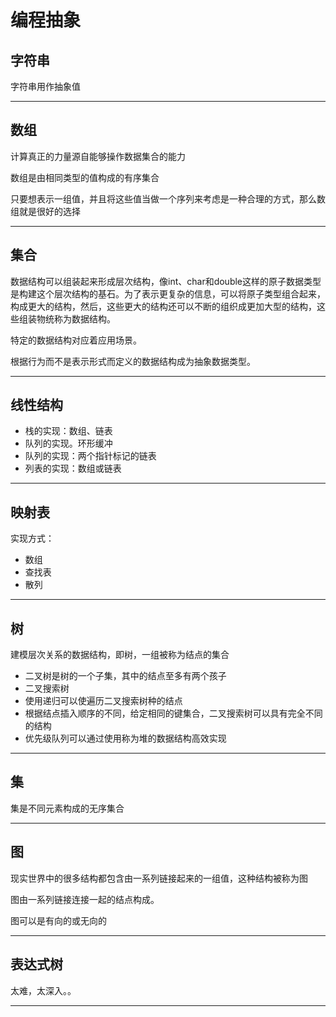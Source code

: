 #   编程抽象

##  字符串

字符串用作抽象值

----

##  数组

计算真正的力量源自能够操作数据集合的能力

数组是由相同类型的值构成的有序集合

只要想表示一组值，并且将这些值当做一个序列来考虑是一种合理的方式，那么数组就是很好的选择

----

##  集合

数据结构可以组装起来形成层次结构，像int、char和double这样的原子数据类型是构建这个层次结构的基石。为了表示更复杂的信息，可以将原子类型组合起来，构成更大的结构，然后，这些更大的结构还可以不断的组织成更加大型的结构，这些组装物统称为数据结构。

特定的数据结构对应着应用场景。

根据行为而不是表示形式而定义的数据结构成为抽象数据类型。

----

##  线性结构

-   栈的实现：数组、链表
-   队列的实现。环形缓冲
-   队列的实现：两个指针标记的链表
-   列表的实现：数组或链表

----

##  映射表

实现方式：
-   数组
-   查找表
-   散列

----

##  树

建模层次关系的数据结构，即树，一组被称为结点的集合

-   二叉树是树的一个子集，其中的结点至多有两个孩子
-   二叉搜索树
-   使用递归可以使遍历二叉搜索树种的结点
-   根据结点插入顺序的不同，给定相同的键集合，二叉搜索树可以具有完全不同的结构
-   优先级队列可以通过使用称为堆的数据结构高效实现

----

##  集

集是不同元素构成的无序集合

----


##  图

现实世界中的很多结构都包含由一系列链接起来的一组值，这种结构被称为图

图由一系列链接连接一起的结点构成。

图可以是有向的或无向的

----

##  表达式树

太难，太深入。。

----
